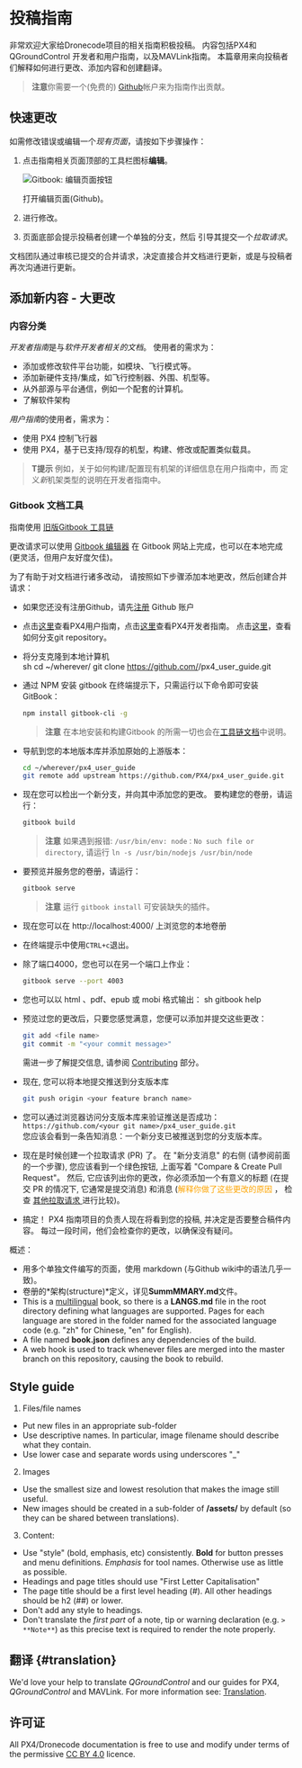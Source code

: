 # 投稿指南

非常欢迎大家给Dronecode项目的相关指南积极投稿。 内容包括PX4和QGroundControl 开发者和用户指南，以及MAVLink指南。 本篇章用来向投稿者们解释如何进行更改、添加内容和创建翻译。

> **注意**你需要一个(免费的) [Github](http://github.com)帐户来为指南作出贡献。

## 快速更改

如需修改错误或编辑一个*现有页面*，请按如下步骤操作：

1. 点击指南相关页面顶部的工具栏图标**编辑**。
    
    ![Gitbook: 编辑页面按钮](../../assets/gitbook/gitbook_toolbar_icon_edit.png)
    
    打开编辑页面(Github)。

2. 进行修改。

3. 页面底部会提示投稿者创建一个单独的分支，然后 引导其提交一个*拉取请求*。

文档团队通过审核已提交的合并请求，决定直接合并文档进行更新，或是与投稿者再次沟通进行更新。

## 添加新内容 - 大更改

### 内容分类

*开发者指南*是与*软件开发者相关的文档*。 使用者的需求为：

* 添加或修改软件平台功能，如模块、飞行模式等。
* 添加新硬件支持/集成，如飞行控制器、外围、机型等。
* 从外部源与平台通信，例如一个配套的计算机。
* 了解软件架构

*用户指南*的使用者，需求为：

* 使用 PX4 控制飞行器
* 使用 PX4，基于已支持/现存的机型，构建、修改或配置类似载具。

> **T提示** 例如，关于如何构建/配置现有机架的详细信息在用户指南中，而 定义*新*机架类型的说明在开发者指南中。

### Gitbook 文档工具

指南使用 [旧版Gitbook 工具链](https://legacy.gitbook.com/)

更改请求可以使用 [Gitbook 编辑器](https://gitbookio.gitbooks.io/documentation/content/editor/index.html) 在 Gitbook 网站上完成，也可以在本地完成(更灵活，但用户友好度欠佳)。

为了有助于对文档进行诸多改动， 请按照如下步骤添加本地更改，然后创建合并请求：

* 如果您还没有注册Github，请先[注册](https://github.com/join) Github 账户
* 点击[这里](https://github.com/PX4/px4_user_guide)查看PX4用户指南，点击[这里](https://github.com/PX4/Devguide)查看PX4开发者指南。 点击[这里](https://help.github.com/articles/fork-a-repo/#fork-an-example-repository)，查看如何分支git repository。
* 将分支克隆到本地计算机  
        sh
        cd ~/wherever/
        git clone https://github.com/<your git name>/px4_user_guide.git

* 通过 NPM 安装 gitbook 在终端提示下，只需运行以下命令即可安装 GitBook：
    
    ```sh
    npm install gitbook-cli -g
    ```
    
    > **注意** 在本地安装和构建Gitbook 的所需一切也会在[工具链文档](https://github.com/GitbookIO/gitbook/blob/master/docs/setup.md)中说明。

* 导航到您的本地版本库并添加原始的上游版本：
    
    ```sh
    cd ~/wherever/px4_user_guide
    git remote add upstream https://github.com/PX4/px4_user_guide.git
    ```

* 现在您可以检出一个新分支，并向其中添加您的更改。 要构建您的卷册，请运行：
    
    ```sh
    gitbook build
    ```
    
    > **注意** 如果遇到报错: `/usr/bin/env: node：No such file or directory`, 请运行 `ln -s /usr/bin/nodejs /usr/bin/node`

* 要预览并服务您的卷册，请运行：
    
    ```sh
    gitbook serve
    ```
    
    > **注意** 运行 `gitbook install` 可安装缺失的插件。

* 现在您可以在 http://localhost:4000/ 上浏览您的本地卷册

* 在终端提示中使用`CTRL+c`退出。

* 除了端口4000，您也可以在另一个端口上作业：
    
    ```sh
    gitbook serve --port 4003
    ```

* 您也可以以 html 、pdf、epub 或 mobi 格式输出： 
        sh
        gitbook help

* 预览过您的更改后，只要您感觉满意，您便可以添加并提交这些更改：
    
    ```sh
    git add <file name>
    git commit -m "<your commit message>"
    ```
    
    需进一步了解提交信息, 请参阅 [Contributing](../contribute/README.md) 部分。

* 现在, 您可以将本地提交推送到分支版本库
    
    ```sh
    git push origin <your feature branch name>
    ```

* 您可以通过浏览器访问分支版本库来验证推送是否成功： ```https://github.com/<your git name>/px4_user_guide.git```  
    您应该会看到一条告知消息：一个新分支已被推送到您的分支版本库。
* 现在是时候创建一个拉取请求 (PR) 了。 在 "新分支消息" 的右侧 (请参阅前面的一个步骤), 您应该看到一个绿色按钮, 上面写着 "Compare & Create Pull Request"。 然后, 它应该列出你的更改，你必须添加一个有意义的标题 (在提交 PR 的情况下, 它通常是提交消息) 和消息 (<span style="color:orange">解释你做了这些更改的原因 </span>， 检查 [其他拉取请求 ](https://github.com/PX4/px4_user_guide/pulls) 进行比较)。
* 搞定！ PX4 指南项目的负责人现在将看到您的投稿, 并决定是否要整合稿件内容。 每过一段时间，他们会检查你的更改，以确保没有疑问。

概述：

* 用多个单独文件编写的页面，使用 markdown \(与Github wiki中的语法几乎一致\)。 
* 卷册的*架构(structure)*定义，详见**SummMMARY.md**文件。
* This is a [multilingual](https://github.com/GitbookIO/gitbook/blob/master/docs/languages.md) book, so there is a **LANGS.md** file in the root directory defining what languages are supported. Pages for each language are stored in the folder named for the associated language code \(e.g. "zh" for Chinese, "en" for English\). 
* A file named **book.json** defines any dependencies of the build.
* A web hook is used to track whenever files are merged into the master branch on this repository, causing the book to rebuild.

## Style guide

1. Files/file names

* Put new files in an appropriate sub-folder
* Use descriptive names. In particular, image filename should describe what they contain.
* Use lower case and separate words using underscores "\_"

2. Images

* Use the smallest size and lowest resolution that makes the image still useful.
* New images should be created in a sub-folder of **/assets/** by default (so they can be shared between translations).

3. Content:

* Use "style" \(bold, emphasis, etc\) consistently. **Bold** for button presses and menu definitions. *Emphasis* for tool names. Otherwise use as little as possible.
* Headings and page titles should use "First Letter Capitalisation"
* The page title should be a first level heading \(\#\). All other headings should be h2 \(\#\#\) or lower.
* Don't add any style to headings.
* Don't translate the *first part* of a note, tip or warning declaration (e.g. `> **Note**`) as this precise text is required to render the note properly.

## 翻译 {#translation}

We'd love your help to translate *QGroundControl* and our guides for PX4, *QGroundControl* and MAVLink. For more information see: [Translation](../contribute/translation.md).

## 许可证

All PX4/Dronecode documentation is free to use and modify under terms of the permissive [CC BY 4.0](https://creativecommons.org/licenses/by/4.0/) licence.